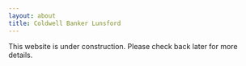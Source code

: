 ```yaml
---
layout: about
title: Coldwell Banker Lunsford
---
```


This website is under construction. Please check back later for more details.
